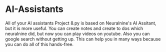 # AI-Assistants
All of your AI assistants
Project 8.py is based on Neuralnine's AI Assitant, but it is more useful. You can create notes and create to dos which neuralnine did, but now you can play videos on youtube. Also you can google search without getting up.
This can help you in many ways because you can do all of this hands-free.
